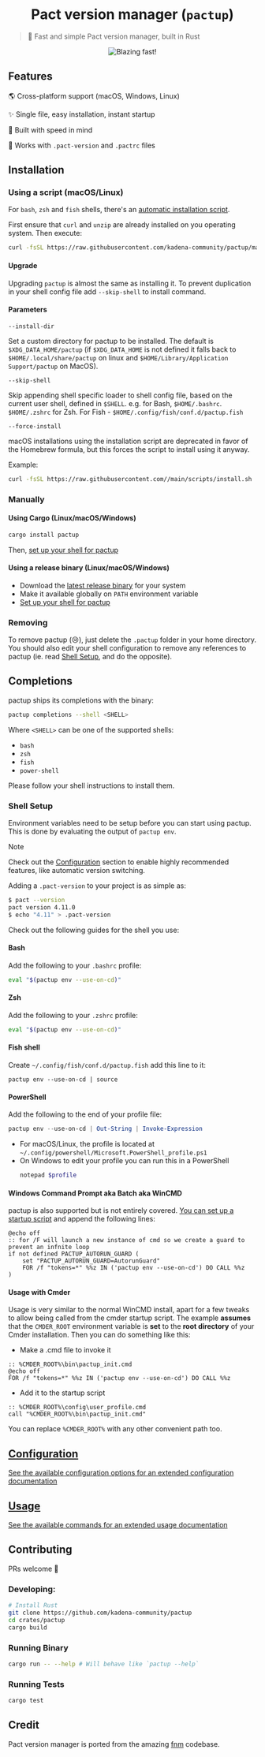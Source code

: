 <h1 align="center">
  Pact version manager (<code>pactup</code>)
</h1>

> 🚀 Fast and simple Pact version manager, built in Rust

<div align="center">
  <img src="./docs/pactup.svg" alt="Blazing fast!">
</div>

## Features

🌎 Cross-platform support (macOS, Windows, Linux)

✨ Single file, easy installation, instant startup

🚀 Built with speed in mind

📂 Works with `.pact-version` and `.pactrc` files

## Installation

### Using a script (macOS/Linux)

For `bash`, `zsh` and `fish` shells, there's an [automatic installation script](./scripts/install.sh).

First ensure that `curl` and `unzip` are already installed on you operating system. Then execute:

```sh
curl -fsSL https://raw.githubusercontent.com/kadena-community/pactup/main/scripts/install.sh | bash
```

#### Upgrade

Upgrading `pactup` is almost the same as installing it. To prevent duplication in your shell config file add `--skip-shell` to install command.

#### Parameters

`--install-dir`

Set a custom directory for pactup to be installed. The default is `$XDG_DATA_HOME/pactup` (if `$XDG_DATA_HOME` is not defined it falls back to `$HOME/.local/share/pactup` on linux and `$HOME/Library/Application Support/pactup` on MacOS).

`--skip-shell`

Skip appending shell specific loader to shell config file, based on the current user shell, defined in `$SHELL`. e.g. for Bash, `$HOME/.bashrc`. `$HOME/.zshrc` for Zsh. For Fish - `$HOME/.config/fish/conf.d/pactup.fish`

`--force-install`

macOS installations using the installation script are deprecated in favor of the Homebrew formula, but this forces the script to install using it anyway.

Example:

```sh
curl -fsSL https://raw.githubusercontent.com//main/scripts/install.sh | bash -s -- --install-dir "./.pactup" --skip-shell
```

### Manually

#### Using Cargo (Linux/macOS/Windows)

```sh
cargo install pactup
```

Then, [set up your shell for pactup](#shell-setup)

#### Using a release binary (Linux/macOS/Windows)

- Download the [latest release binary](https://github.com/kadena-community/pactup/releases) for your system
- Make it available globally on `PATH` environment variable
- [Set up your shell for pactup](#shell-setup)

### Removing

To remove pactup (😢), just delete the `.pactup` folder in your home directory. You should also edit your shell configuration to remove any references to pactup (ie. read [Shell Setup](#shell-setup), and do the opposite).

## Completions

pactup ships its completions with the binary:

```sh
pactup completions --shell <SHELL>
```

Where `<SHELL>` can be one of the supported shells:

- `bash`
- `zsh`
- `fish`
- `power-shell`

Please follow your shell instructions to install them.

### Shell Setup

Environment variables need to be setup before you can start using pactup.
This is done by evaluating the output of `pactup env`.

> [!NOTE]
> Check out the [Configuration](./docs/configuration.md) section to enable highly
> recommended features, like automatic version switching.

Adding a `.pact-version` to your project is as simple as:

```bash
$ pact --version
pact version 4.11.0
$ echo "4.11" > .pact-version
```

Check out the following guides for the shell you use:

#### Bash

Add the following to your `.bashrc` profile:

```bash
eval "$(pactup env --use-on-cd)"
```

#### Zsh

Add the following to your `.zshrc` profile:

```zsh
eval "$(pactup env --use-on-cd)"
```

#### Fish shell

Create `~/.config/fish/conf.d/pactup.fish` add this line to it:

```fish
pactup env --use-on-cd | source
```

#### PowerShell

Add the following to the end of your profile file:

```powershell
pactup env --use-on-cd | Out-String | Invoke-Expression
```

- For macOS/Linux, the profile is located at `~/.config/powershell/Microsoft.PowerShell_profile.ps1`
- On Windows to edit your profile you can run this in a PowerShell
  ```powershell
  notepad $profile
  ```

#### Windows Command Prompt aka Batch aka WinCMD

pactup is also supported but is not entirely covered. [You can set up a startup script](https://superuser.com/a/144348) and append the following lines:

```batch
@echo off
:: for /F will launch a new instance of cmd so we create a guard to prevent an infnite loop
if not defined PACTUP_AUTORUN_GUARD (
    set "PACTUP_AUTORUN_GUARD=AutorunGuard"
    FOR /f "tokens=*" %%z IN ('pactup env --use-on-cd') DO CALL %%z
)
```

#### Usage with Cmder

Usage is very similar to the normal WinCMD install, apart for a few tweaks to allow being called from the cmder startup script. The example **assumes** that the `CMDER_ROOT` environment variable is **set** to the **root directory** of your Cmder installation.
Then you can do something like this:

- Make a .cmd file to invoke it

```batch
:: %CMDER_ROOT%\bin\pactup_init.cmd
@echo off
FOR /f "tokens=*" %%z IN ('pactup env --use-on-cd') DO CALL %%z
```

- Add it to the startup script

```batch
:: %CMDER_ROOT%\config\user_profile.cmd
call "%CMDER_ROOT%\bin\pactup_init.cmd"
```

You can replace `%CMDER_ROOT%` with any other convenient path too.

## [Configuration](./docs/configuration.md)

[See the available configuration options for an extended configuration documentation](./docs/configuration.md)

## [Usage](./docs/commands.md)

[See the available commands for an extended usage documentation](./docs/command.md)

## Contributing

PRs welcome :tada:

### Developing:

```sh
# Install Rust
git clone https://github.com/kadena-community/pactup
cd crates/pactup
cargo build
```

### Running Binary

```sh
cargo run -- --help # Will behave like `pactup --help`
```

### Running Tests

```sh
cargo test
```

## Credit

Pact version manager is ported from the amazing [fnm](https://github.com/Schniz/fnm) codebase.

